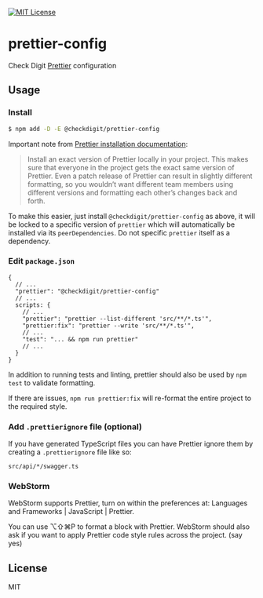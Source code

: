 [![MIT License](https://img.shields.io/github/license/checkdigit/prettier-config)](https://github.com/checkdigit/prettier-config/blob/master/LICENSE.txt)

# prettier-config
Check Digit [Prettier](https://prettier.io) configuration

## Usage

### Install

```bash
$ npm add -D -E @checkdigit/prettier-config
```

Important note from [Prettier installation documentation](https://prettier.io/docs/en/install.html):
> Install an exact version of Prettier locally in your project. This makes sure that everyone in the project
gets the exact same version of Prettier. Even a patch release of Prettier can result in slightly different
formatting, so you wouldn’t want different team members using different versions and formatting each other’s
changes back and forth.

To make this easier, just install `@checkdigit/prettier-config` as above, it will be locked to a specific version
of `prettier` which will automatically be installed via its `peerDependencies`.  Do not specific `prettier` itself
as a dependency.

### Edit `package.json`

```jsonc
{
  // ...
  "prettier": "@checkdigit/prettier-config"
  // ...
  scripts: {
    // ...
    "prettier": "prettier --list-different 'src/**/*.ts'",
    "prettier:fix": "prettier --write 'src/**/*.ts'",
    // ...
    "test": "... && npm run prettier"
    // ...
  }
}
```

In addition to running tests and linting, prettier should also be used by `npm test` to validate formatting.

If there are issues, `npm run prettier:fix` will re-format the entire project to the required style.

### Add `.prettierignore` file (optional)

If you have generated TypeScript files you can have Prettier ignore them by creating a `.prettierignore` file like so:
```
src/api/*/swagger.ts
```

### WebStorm

WebStorm supports Prettier, turn on within the preferences at: Languages and Frameworks | JavaScript | Prettier.

You can use ⌥⇧⌘P to format a block with Prettier.  WebStorm should also ask if you want to apply Prettier code style rules across the project.  (say yes)

## License

MIT
